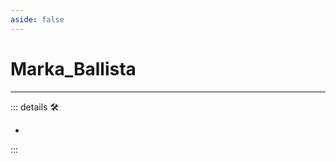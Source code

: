 ```yaml
---
aside: false
---
```

# Marka_Ballista

---

<!-- =================================================== -->
<!-- =================================================== -->
<!-- =================================================== -->
<!-- =================================================== -->
<!-- =================================================== -->
::: details 🛠

-

:::
